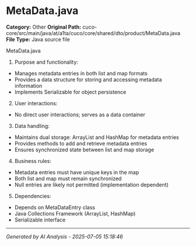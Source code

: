 # MetaData.java

**Category:** Other
**Original Path:** cuco-core/src/main/java/at/a1ta/cuco/core/shared/dto/product/MetaData.java
**File Type:** Java source file

MetaData.java

1. Purpose and functionality:
- Manages metadata entries in both list and map formats
- Provides a data structure for storing and accessing metadata information
- Implements Serializable for object persistence

2. User interactions:
- No direct user interactions; serves as a data container

3. Data handling:
- Maintains dual storage: ArrayList and HashMap for metadata entries
- Provides methods to add and retrieve metadata entries
- Ensures synchronized state between list and map storage

4. Business rules:
- Metadata entries must have unique keys in the map
- Both list and map must remain synchronized
- Null entries are likely not permitted (implementation dependent)

5. Dependencies:
- Depends on MetaDataEntry class
- Java Collections Framework (ArrayList, HashMap)
- Serializable interface

---
*Generated by AI Analysis - 2025-07-05 15:18:46*
